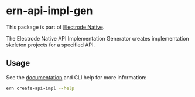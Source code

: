 # ern-api-impl-gen

This package is part of [Electrode Native][1].

The Electrode Native API Implementation Generator creates implementation
skeleton projects for a specified API.

## Usage

See the [documentation][2] and CLI help for more information:

```sh
ern create-api-impl --help
```

[1]: https://native.electrode.io/
[2]: https://native.electrode.io/cli-commands/create-api-impl
